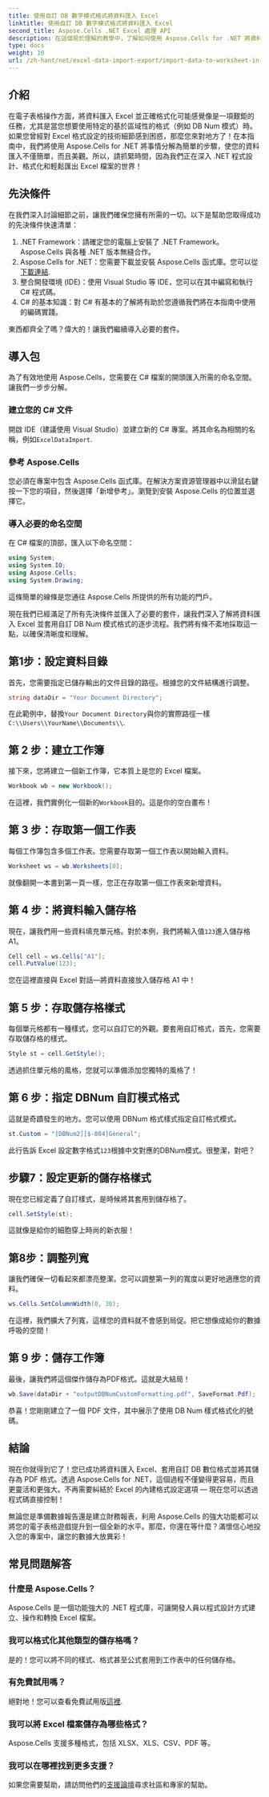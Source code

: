 ```yaml
---
title: 使用自訂 DB 數字模式格式將資料匯入 Excel
linktitle: 使用自訂 DB 數字模式格式將資料匯入 Excel
second_title: Aspose.Cells .NET Excel 處理 API
description: 在這個易於理解的教學中，了解如何使用 Aspose.Cells for .NET 將資料匯入具有自訂 DB Num 格式的 Excel 中。
type: docs
weight: 10
url: /zh-hant/net/excel-data-import-export/import-data-to-worksheet-in-excel-with-specified-db-num-custom-pattern-formatting/
---
```

## 介紹

在電子表格操作方面，將資料匯入 Excel 並正確格式化可能感覺像是一項艱鉅的任務，尤其是當您想要使用特定的基於區域性的格式（例如 DB Num 模式）時。如果您曾經對 Excel 格式設定的技術細節感到困惑，那麼您來對地方了！在本指南中，我們將使用 Aspose.Cells for .NET 將事情分解為簡單的步驟，使您的資料匯入不僅簡單，而且美觀。所以，請抓緊時間，因為我們正在深入 .NET 程式設計、格式化和輕鬆匯出 Excel 檔案的世界！

## 先決條件

在我們深入討論細節之前，讓我們確保您擁有所需的一切。以下是幫助您取得成功的先決條件快速清單：

1. .NET Framework：請確定您的電腦上安裝了 .NET Framework。 Aspose.Cells 與各種 .NET 版本無縫合作。
2.  Aspose.Cells for .NET：您需要下載並安裝 Aspose.Cells 函式庫。您可以從[下載連結](https://releases.aspose.com/cells/net/).
3. 整合開發環境 (IDE)：使用 Visual Studio 等 IDE，您可以在其中編寫和執行 C# 程式碼。
4. C# 的基本知識：對 C# 有基本的了解將有助於您遵循我們將在本指南中使用的編碼實踐。

東西都齊全了嗎？偉大的！讓我們繼續導入必要的套件。

## 導入包

為了有效地使用 Aspose.Cells，您需要在 C# 檔案的開頭匯入所需的命名空間。讓我們一步步分解。

### 建立您的 C# 文件

開啟 IDE（建議使用 Visual Studio）並建立新的 C# 專案。將其命名為相關的名稱，例如`ExcelDataImport`.

### 參考 Aspose.Cells

您必須在專案中包含 Aspose.Cells 函式庫。在解決方案資源管理器中以滑鼠右鍵按一下您的項目，然後選擇「新增參考」。瀏覽到安裝 Aspose.Cells 的位置並選擇它。

### 導入必要的命名空間

在 C# 檔案的頂部，匯入以下命名空間：

```csharp
using System;
using System.IO;
using Aspose.Cells;
using System.Drawing;
```

這條簡單的線條是您通往 Aspose.Cells 所提供的所有功能的門戶。 

現在我們已經滿足了所有先決條件並匯入了必要的套件，讓我們深入了解將資料匯入 Excel 並套用自訂 DB Num 模式格式的逐步流程。我們將有條不紊地採取這一點，以確保清晰度和理解。

## 第1步：設定資料目錄

首先，您需要指定已儲存輸出的文件目錄的路徑。根據您的文件結構進行調整。

```csharp
string dataDir = "Your Document Directory";
```

在此範例中，替換`Your Document Directory`與你的實際路徑一樣`C:\\Users\\YourName\\Documents\\`.

## 第 2 步：建立工作簿

接下來，您將建立一個新工作簿，它本質上是您的 Excel 檔案。

```csharp
Workbook wb = new Workbook();
```

在這裡，我們實例化一個新的`Workbook`目的。這是你的空白畫布！

## 第 3 步：存取第一個工作表

每個工作簿包含多個工作表。您需要存取第一個工作表以開始輸入資料。

```csharp
Worksheet ws = wb.Worksheets[0];
```

就像翻開一本書到第一頁一樣，您正在存取第一個工作表來新增資料。

## 第 4 步：將資料輸入儲存格

現在，讓我們用一些資料填充單元格。對於本例，我們將輸入值`123`進入儲存格 A1。

```csharp
Cell cell = ws.Cells["A1"];
cell.PutValue(123);
```

您在這裡直接與 Excel 對話—將資料直接放入儲存格 A1 中！ 

## 第 5 步：存取儲存格樣式

每個單元格都有一種樣式，您可以自訂它的外觀。要套用自訂格式，首先，您需要存取儲存格的樣式。

```csharp
Style st = cell.GetStyle();
```

透過抓住單元格的風格，您就可以準備添加您獨特的風格了！

## 第 6 步：指定 DBNum 自訂模式格式

這就是奇蹟發生的地方。您可以使用 DBNum 格式樣式指定自訂格式模式。

```csharp
st.Custom = "[DBNum2][$-804]General";
```

此行告訴 Excel 設定數字格式`123`根據中文對應的DBNum模式。很整潔，對吧？

## 步驟7：設定更新的儲存格樣式

現在您已經定義了自訂樣式，是時候將其套用到儲存格了。

```csharp
cell.SetStyle(st);
```

這就像是給你的細胞穿上時尚的新衣服！

## 第8步：調整列寬

讓我們確保一切看起來都漂亮整潔。您可以調整第一列的寬度以更好地適應您的資料。

```csharp
ws.Cells.SetColumnWidth(0, 30);
```

在這裡，我們擴大了列寬，這樣您的資料就不會感到局促。把它想像成給你的數據呼吸的空間！

## 第 9 步：儲存工作簿

最後，讓我們將這個傑作儲存為PDF格式。這就是大結局！

```csharp
wb.Save(dataDir + "outputDBNumCustomFormatting.pdf", SaveFormat.Pdf);
```

恭喜！您剛剛建立了一個 PDF 文件，其中展示了使用 DB Num 樣式格式化的號碼。

## 結論

現在你就得到它了！您已成功將資料匯入 Excel、套用自訂 DB 數位格式並將其儲存為 PDF 格式。透過 Aspose.Cells for .NET，這個過程不僅變得更容易，而且更靈活和更強大。不再需要糾結於 Excel 的內建格式設定選項 — 現在您可以透過程式碼直接控制！

無論您是準備數據報告還是建立財務報表，利用 Aspose.Cells 的強大功能都可以將您的電子表格遊戲提升到一個全新的水平。那麼，你還在等什麼？滿懷信心地投入您的專案中，讓您的數據大放異彩！

## 常見問題解答

### 什麼是 Aspose.Cells？  
Aspose.Cells 是一個功能強大的 .NET 程式庫，可讓開發人員以程式設計方式建立、操作和轉換 Excel 檔案。

### 我可以格式化其他類型的儲存格嗎？  
是的！您可以將不同的樣式、格式甚至公式套用到工作表中的任何儲存格。

### 有免費試用嗎？  
絕對地！您可以查看免費試用版[這裡](https://releases.aspose.com/).

### 我可以將 Excel 檔案儲存為哪些格式？  
Aspose.Cells 支援多種格式，包括 XLSX、XLS、CSV、PDF 等。

### 我可以在哪裡找到更多支援？  
如果您需要幫助，請訪問他們的[支援論壇](https://forum.aspose.com/c/cells/9)尋求社區和專家的幫助。
